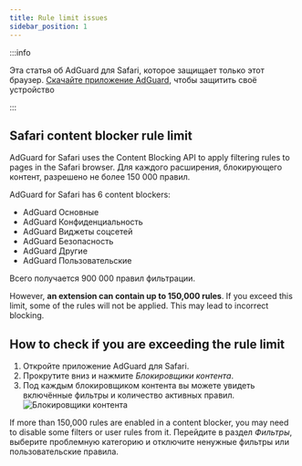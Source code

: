 ```yaml
---
title: Rule limit issues
sidebar_position: 1
---
```


:::info

Эта статья об AdGuard для Safari, которое защищает только этот браузер. [Скачайте приложение AdGuard](https://agrd.io/download-kb-adblock), чтобы защитить своё устройство

:::

## Safari content blocker rule limit

AdGuard for Safari uses the Content Blocking API to apply filtering rules to pages in the Safari browser. Для каждого расширения, блокирующего контент, разрешено не более 150 000 правил.

AdGuard for Safari has 6 content blockers:

- AdGuard Основные
- AdGuard Конфиденциальность
- AdGuard Виджеты соцсетей
- AdGuard Безопасность
- AdGuard Другие
- AdGuard Пользовательские

Всего получается 900 000 правил фильтрации.

However, **an extension can contain up to 150,000 rules**. If you exceed this limit, some of the rules will not be applied. This may lead to incorrect blocking.

## How to check if you are exceeding the rule limit

1. Откройте приложение AdGuard для Safari.
2. Прокрутите вниз и нажмите _Блокировщики контента_.
3. Под каждым блокировщиком контента вы можете увидеть включённые фильтры и количество активных правил.
   ![Блокировщики контента](https://cdn.adtidy.org/content/Kb/ad_blocker/safari/adg-safari-cb.png)

If more than 150,000 rules are enabled in a content blocker, you may need to disable some filters or user rules from it. Перейдите в раздел _Фильтры_, выберите проблемную категорию и отключите ненужные фильтры или пользовательские правила.
